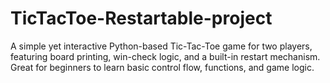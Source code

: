 # TicTacToe-Restartable-project
A simple yet interactive Python-based Tic-Tac-Toe game for two players, featuring board printing, win-check logic, and a built-in restart mechanism. Great for beginners to learn basic control flow, functions, and game logic.
